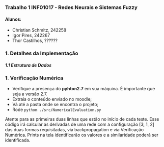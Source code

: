 ### Trabalho 1 INF01017 - Redes Neurais e Sistemas Fuzzy
#### Alunos:
 - Christian Schmitz, 242258
 - Igor Pires, 242267 
 - Thor Castilhos, ??????

### 1. Detalhes da Implementação
##### 1.1 Estrutura de Dados

### 1. Verificação Numérica
- Verifique a presença do **pyhton2.7** em sua máquina. É importante que seja a versão 2.7.
- Extraia o conteúdo enviado no moodle;
- Vá até a pasta onde se encontra o projeto;
- Rode `python ./src/NumericalEvaluation.py`

Atente para as primeiras duas linhas que estão no início de cada teste.
Esse código irá calcular as derivadas de uma rede com a configuração [3, 1, 2] das duas formas requisitadas, via backpropagation e via Verificação Numérica. Prints na tela identificarão os valores e a similaridade poderá ser identificada.

